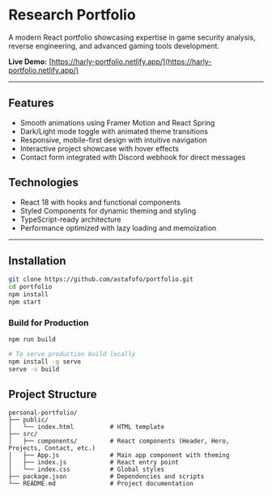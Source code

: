 # Research Portfolio

A modern React portfolio showcasing expertise in game security analysis, reverse engineering, and advanced gaming tools development.

**Live Demo:** [https://harly-portfolio.netlify.app/](https://harly-portfolio.netlify.app/)

---

## Features

- Smooth animations using Framer Motion and React Spring
- Dark/Light mode toggle with animated theme transitions
- Responsive, mobile-first design with intuitive navigation
- Interactive project showcase with hover effects
- Contact form integrated with Discord webhook for direct messages

## Technologies

- React 18 with hooks and functional components
- Styled Components for dynamic theming and styling
- TypeScript-ready architecture
- Performance optimized with lazy loading and memoization

---

## Installation

```bash
git clone https://github.com/astafofo/portfolio.git
cd portfolio
npm install
npm start
```

### Build for Production

```bash
npm run build

# To serve production build locally
npm install -g serve
serve -s build
```

## Project Structure

```
personal-portfolio/
├── public/
│   └── index.html          # HTML template
├── src/
│   ├── components/         # React components (Header, Hero, Projects, Contact, etc.)
│   ├── App.js              # Main app component with theming
│   ├── index.js            # React entry point
│   └── index.css           # Global styles
├── package.json            # Dependencies and scripts
└── README.md               # Project documentation
```
